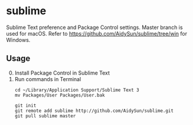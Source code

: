 # sublime

Sublime Text preference and Package Control settings.
Master branch is used for macOS. Refer to https://github.com/AidySun/sublime/tree/win for Windows.

## Usage
0. Install Package Control in Sublime Text
1. Run commands in Terminal
    ```
    cd ~/Library/Application Support/Sublime Text 3
    mv Packages/User Packages/User.bak
    
    git init
    git remote add sublime http://github.com/AidySun/sublime.git
    git pull sublime master
    ```

